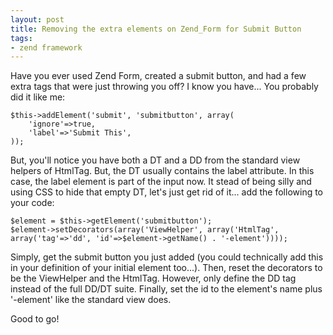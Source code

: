 ```yaml
---
layout: post
title: Removing the extra elements on Zend_Form for Submit Button
tags:
- zend framework
---
```

Have you ever used Zend Form, created a submit button, and had a few extra tags that were just throwing you off?  I know you have...  You probably did it like me:
   
```php?start_inline=1
$this->addElement('submit', 'submitbutton', array(
    'ignore'=>true,
    'label'=>'Submit This',
));
```

But, you'll notice you have both a DT and a DD from the standard view helpers of HtmlTag.  But, the DT usually contains the label attribute.  In this case, the label element is part of the input now.  It stead of being silly and using CSS to hide that empty DT, let's just get rid of it... add the following to your code:

```php?start_inline=1
$element = $this->getElement('submitbutton');
$element->setDecorators(array('ViewHelper', array('HtmlTag', array('tag'=>'dd', 'id'=>$element->getName() . '-element'))));
```

Simply, get the submit button you just added (you could technically add this in your definition of your initial element too...).  Then, reset the decorators to be the ViewHelper and the HtmlTag.  However, only define the DD tag instead of the full DD/DT suite.  Finally, set the id to the element's name plus '-element' like the standard view does.

Good to go!
